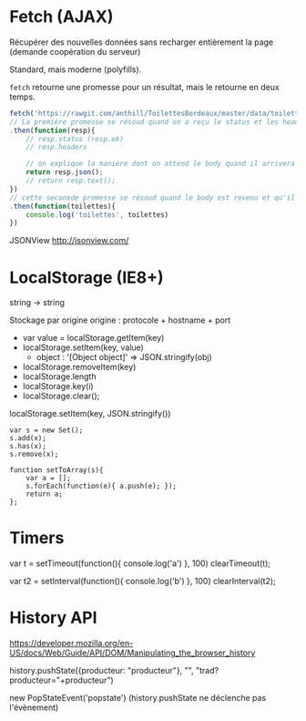 # Fetch (AJAX)

Récupérer des nouvelles données sans recharger entièrement la page (demande coopération du serveur)

Standard, mais moderne (polyfills).

`fetch` retourne une promesse pour un résultat, mais le retourne en deux temps.




````js 
fetch('https://rawgit.com/anthill/ToilettesBordeaux/master/data/toilettes.json')
// La première promesse se résoud quand on a reçu le status et les headers, mais pas encore le body
.then(function(resp){
    // resp.status (resp.ok)
    // resp.headers

    // on explique la manière dont on attend le body quand il arrivera
    return resp.json();
    // return resp.text();
})
// cette seconxde promesse se résoud quand le body est revenu et qu'il est dans la forme qu'on attend (ici un objet JS obtenu en parsant le JSON)
.then(function(toilettes){
    console.log('toilettes', toilettes)
})


````






JSONView http://jsonview.com/


# LocalStorage (IE8+)

string -> string

Stockage par origine
origine : protocole + hostname + port

* var value = localStorage.getItem(key)
* localStorage.setItem(key, value)
    * object : '[Object object]' => JSON.stringify(obj)
* localStorage.removeItem(key)
* localStorage.length
* localStorage.key(i)
* localStorage.clear();

localStorage.setItem(key, JSON.stringify())

````
var s = new Set();
s.add(x);
s.has(x);
s.remove(x);

function setToArray(s){
    var a = [];
    s.forEach(function(e){ a.push(e); });
    return a;
};
````

# Timers

var t = setTimeout(function(){
    console.log('a')
}, 100)
clearTimeout(t);

var t2 = setInterval(function(){
    console.log('b')
}, 100)
clearInterval(t2);



# History API


https://developer.mozilla.org/en-US/docs/Web/Guide/API/DOM/Manipulating_the_browser_history

history.pushState({producteur: "producteur"}, "", "trad?producteur="+producteur")

new PopStateEvent('popstate') (history.pushState ne déclenche pas l'évènement)







